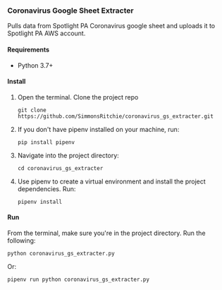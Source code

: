 ### Coronavirus Google Sheet Extracter

Pulls data from Spotlight PA Coronavirus google sheet and uploads it to Spotlight PA AWS account.

#### Requirements

- Python 3.7+

#### Install

1. Open the terminal. Clone the project repo

    `git clone https://github.com/SimmonsRitchie/coronavirus_gs_extracter.git`

2. If you don't have pipenv installed on your machine, run:

    `pip install pipenv`

3. Navigate into the project directory:

    `cd coronavirus_gs_extracter`
     
4. Use pipenv to create a virtual environment and install the project 
dependencies. Run:

    `pipenv install`

#### Run

From the terminal, make sure you're in the project directory. Run the following:

```python coronavirus_gs_extracter.py```

Or:

```pipenv run python coronavirus_gs_extracter.py```
